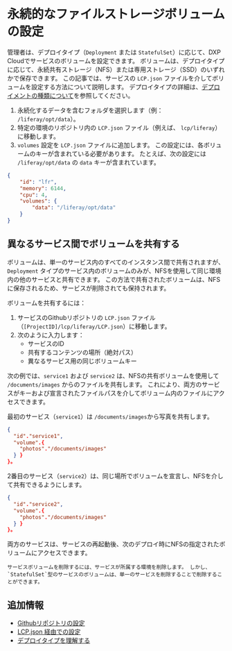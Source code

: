 # 永続的なファイルストレージボリュームの設定

管理者は、デプロイタイプ（`Deployment` または `StatefulSet`）に応じて、DXP Cloudでサービスのボリュームを設定できます。 ボリュームは、デプロイタイプに応じて、永続共有ストレージ（NFS）または専用ストレージ（SSD）のいずれかで保存できます。 この記事では、サービスの `LCP.json` ファイルを介してボリュームを設定する方法について説明します。 デプロイタイプの詳細は、[デプロイメントの種類について](./understanding-deployment-types.md)を参照してください。

1.  永続化するデータを含むフォルダを選択します（例： `/liferay/opt/data`）。
2.  特定の環境のリポジトリ内の `LCP.json` ファイル（例えば、 `lcp/liferay`）に移動します。
3.  `volumes` 設定を `LCP.json` ファイルに追加します。 この設定には、各ボリュームのキーが含まれている必要があります。 たとえば、次の設定には `/liferay/opt/data` の `data` キーが含まれています。

<!-- end list -->

``` json
{
    "id": "lfr",
    "memory": 6144,
    "cpu": 4,
    "volumes": {
        "data": "/liferay/opt/data"
    }
}
```

## 異なるサービス間でボリュームを共有する

ボリュームは、単一のサービス内のすべてのインスタンス間で共有されますが、 `Deployment` タイプのサービス内のボリュームのみが、NFSを使用して同じ環境内の他のサービスと共有できます。 この方法で共有されたボリュームは、NFSに保存されるため、サービスが削除されても保持されます。

ボリュームを共有するには：

1.  サービスのGithubリポジトリの `LCP.json` ファイル（`[ProjectID]/lcp/liferay/LCP.json`）に移動します。
2.  次のように入力します：
      - サービスのID
      - 共有するコンテンツの場所（絶対パス）
      - 異なるサービス用の同じボリュームキー

次の例では、`service1` および `service2` は、NFSの共有ボリュームを使用して `/documents/images` からのファイルを共有します。 これにより、両方のサービスがキーおよび宣言されたファイルパスを介してボリューム内のファイルにアクセスできます。

最初のサービス（`service1`）は `/documents/images`から写真を共有します。

``` json
{
  "id"."service1",
  "volume".{
    "photos"."/documents/images"
  } }
}。
```

2番目のサービス（`service2`）は、同じ場所でボリュームを宣言し、NFSを介して共有できるようにします。

``` json
{
  "id"."service2",
  "volume".{
    "photos"."/documents/images"
  } }
}。
```

両方のサービスは、サービスの再起動後、次のデプロイ時にNFSの指定されたボリュームにアクセスできます。

```{note}
サービスボリュームを削除するには、サービスが所属する環境を削除します。 しかし、`StatefulSet`型のサービスのボリュームは、単一のサービスを削除することで削除することができます。
```

## 追加情報

  - [Githubリポジトリの設定](../getting-started/configuring-your-github-repository.md)
  - [LCP.json 経由での設定](../reference/configuration-via-lcp-json.md)
  - [デプロイタイプを理解する](./understanding-deployment-types.md)

